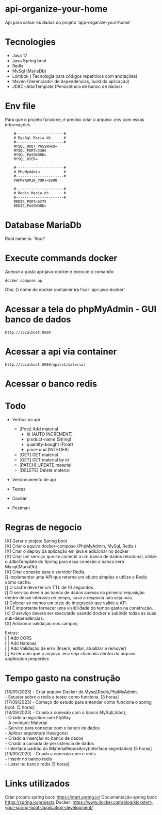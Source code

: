 # api-organize-your-home
Api para salvar os dados do projeto 'app-organize-your-home' 

# Tecnologies
- Java 17
- Java Spring boot
- Redis
- MySql (MariaDb)
- Lombok ( Tecnologia para códigos repetitivos com anotações)
- Maven (Gerenciador de dependências, build da aplicação)
- JDBC-JdbcTemplate (Persistência de banco de dados)

# Env file
Para que o projeto funcione, é preciso criar o arquivo .env com essas informações
```` 
    #----------------------#
    # MysSql Maria db      #
    #----------------------#
    MYSQL_ROOT_PASSWORD=
    MYSQL_PORT=3306
    MYSQL_PASSWORD=
    MYSQL_USER=

    #----------------------#
    # PhpMyAdmin           #
    #----------------------#
    PHPMYADMIN_PORT=8000

    #----------------------#
    # Redis Maria db       #
    #----------------------#
    REDIS_PORT=6379
    REDIS_PASSWORD=
````

# Database MariaDb
Root name is: 'Root'

# Execute commands docker
Acesse a pasta api-java-docker e execute o comando:

``` docker compose up ```

Obs: O nome do docker container irá ficar 'api-java-docker'

# Acessar a tela do phpMyAdmin - GUI banco de dados
```http://localhost:8000```

# Acessar a api via container
```http://localhost:8080/api/v1/material```

# Acessar o banco redis

# Todo
- Verbos da api
    - [Post] Add material
        - id (AUTO INCREMENT)
        - product-name (String)
        - quantity-bought (Float)
        - price-und (INTEGER)
    - [GET] GET material
    - [GET] GET material by id
    - [PATCH] UPDATE material  
    - [DELETE] Delete material

- Versionamento de api
- Testes
- Docker
- Postman

# Regras de negocio

[X] Gerar o projeto Spring boot </br>
[X] Criar o aquivo docker-compose (PhpMyAdmin, MySql, Redis ) </br>
[X] Criar o deploy da aplicação em java e adicionar no docker </br>
[X] Criar um serviço que se conecte a um banco de dados relacional, utilize o JdbcTemplate do Spring para essa conexão o banco será Mysql(MariaDb). </br>
[X] Criar conexão para o servidor Redis. </br>
[] Implementar uma API que retorne um objeto simples e utilize o Redis como cache. </br>
[] O cache deve ter um TTL de 10 segundos. </br>
[] O serviço deve ir ao banco de dados apenas na primeira requisição dentro desse intervalo de tempo, caso a resposta não seja nula. </br>
[] Colocar ao menos um teste de integração que valide a API. </br>
[X] É importante fornecer uma visibilidade do tempo gasto na construção. </br>
[x] O serviço deverá ser executado usando docker e subindo todas as suas sub-dependências. </br>
[X] Adicionar validação nos campos; </br>

Extras: </br>
[ ] Add CORS </br>
[ ] Add Hateoas </br>
[ ] Add Validação de erro (Inserir, editar, atualizar e remover) </br>
[ ] Fazer com que o arquivo .env seja chamada dentro do arquivo application.properties</br>

# Tempo gasto na construção

[16/09/2023] - Criar arquivo Docker do Mysql,Redis,PhpMyAdmin. </br>
             - Estudar sobre o redis e testar como funciona. [3 horas]</br>
[17/09/2023] - Começo do estudo para entender como funciona o spring boot. [5 horas]</br>
[18/09/2023] - Criado a conexão com o banco MySql(Jdbc), </br>
             - Criado a migration com FlyWay</br>
             - A entidade Material </br>
             - Servico para conectar com o banco de dados </br>
             - Aplicar arquitetura Hexagonal </br>
             - Criado a inserção no banco de dados </br>
             - Criado a camada de persistencia de dados </br>
             - Interface padrão do IMaterialRepository(Interface segretation) [5 horas] </br>
[19/09/2020] - Criado a conexão com o redis </br>
             - Inserir no banco redis </br>
             - Listar no banco redis [5 horas] </br>
 
# Links utilizados

Criar projeto spring boot: https://start.spring.io/
Documentação spring boot: https://spring.io/projects
Docker: https://www.docker.com/blog/kickstart-your-spring-boot-application-development/